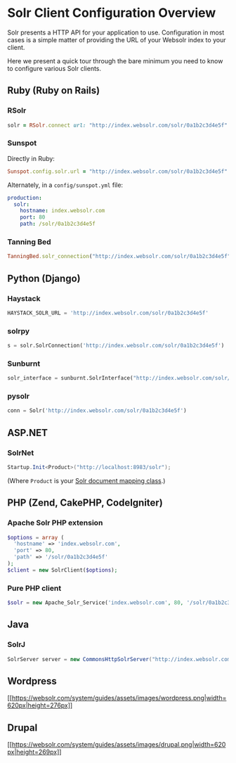 # Solr Client Configuration Overview

Solr presents a HTTP API for your application to use. Configuration in most cases is a simple matter of providing the URL of your Websolr index to your client.

Here we present a quick tour through the bare minimum you need to know to configure various Solr clients.

## Ruby (Ruby on Rails)

### RSolr

```ruby
solr = RSolr.connect url: "http://index.websolr.com/solr/0a1b2c3d4e5f"
```

### Sunspot

Directly in Ruby:

```ruby
Sunspot.config.solr.url = "http://index.websolr.com/solr/0a1b2c3d4e5f"
```

Alternately, in a `config/sunspot.yml` file:

```yml
production:
  solr:
    hostname: index.websolr.com
    port: 80
    path: /solr/0a1b2c3d4e5f
```

### Tanning Bed

```ruby
TanningBed.solr_connection("http://index.websolr.com/solr/0a1b2c3d4e5f")
```

## Python (Django)

### Haystack

```python
HAYSTACK_SOLR_URL = 'http://index.websolr.com/solr/0a1b2c3d4e5f'
```

### solrpy

```python
s = solr.SolrConnection('http://index.websolr.com/solr/0a1b2c3d4e5f')
```

### Sunburnt

```python
solr_interface = sunburnt.SolrInterface("http://index.websolr.com/solr/0a1b2c3d4e5f")
```

### pysolr

```python
conn = Solr('http://index.websolr.com/solr/0a1b2c3d4e5f')
```

## ASP.NET

### SolrNet

```csharp
Startup.Init<Product>("http://localhost:8983/solr");
```

(Where `Product` is your [Solr document mapping class](http://code.google.com/p/solrnet/wiki/Mapping).)

## PHP (Zend, CakePHP, CodeIgniter)

### Apache Solr PHP extension

```php
$options = array (
  'hostname' => 'index.websolr.com',
  'port' => 80,
  'path' => '/solr/0a1b2c3d4e5f'
);
$client = new SolrClient($options);
```

### Pure PHP client

```php
$solr = new Apache_Solr_Service('index.websolr.com', 80, '/solr/0a1b2c3d4e5f');
```

## Java

### SolrJ

```java
SolrServer server = new CommonsHttpSolrServer("http://index.websolr.com/solr/0a1b2c3d4e5f");
```

## Wordpress

[[https://websolr.com/system/guides/assets/images/wordpress.png|width=620px|height=276px]]

## Drupal

[[https://websolr.com/system/guides/assets/images/drupal.png|width=620px|height=269px]]